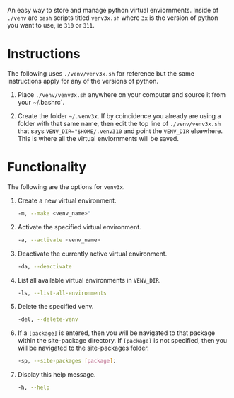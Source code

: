 An easy way to store and manage python virtual enviornments. Inside of `./venv`
are `bash` scripts titled `venv3x.sh` where `3x` is the version of python you
want to use, ie `310` or `311`.

# Instructions
The following uses `./venv/venv3x.sh` for reference but the same instructions
apply for any of the versions of python.

1. Place `./venv/venv3x.sh` anywhere on your computer and source 
   it from your ~/.bashrc`.

2. Create the folder `~/.venv3x`. If by coincidence you already are using a
   folder with that same name, then edit the top line of `./venv/venv3x.sh`
   that says `VENV_DIR="$HOME/.venv310` and point the `VENV_DIR` elsewhere.
   This is where all the virtual enviornments will be saved.

# Functionality

The following are the options for `venv3x`.

1. Create a new virtual environment.
   ```bash
   -m, --make <venv_name>"
   ```

2. Activate the specified virtual environment.
   ```bash
   -a, --activate <venv_name>
   ```

3. Deactivate the currently active virtual environment.
   ```bash
   -da, --deactivate
   ```

4. List all available virtual environments in `VENV_DIR`.
   ```bash
   -ls, --list-all-environments
   ```

5. Delete the specified venv.
   ```bash
   -del, --delete-venv
   ```

6. If a `[package]` is entered, then you will be navigated to that 
   package within the site-package directory. If `[package]` is not specified,
   then you will be navigated to the site-packages folder.
   ```bash
   -sp, --site-packages [package]:
   ```

7. Display this help message.
   ```bash
   -h, --help
   ```
